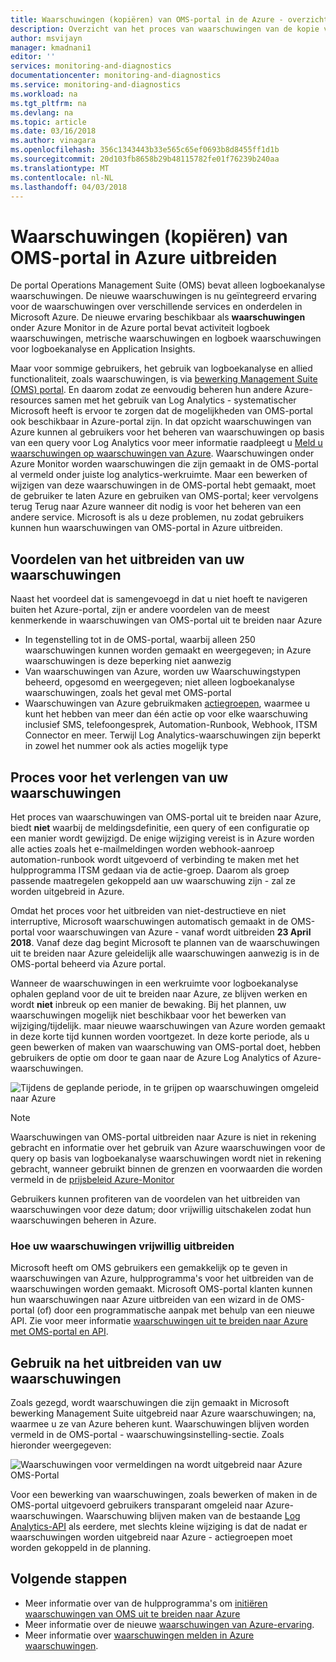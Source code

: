 ```yaml
---
title: Waarschuwingen (kopiëren) van OMS-portal in de Azure - overzicht uitbreiden | Microsoft Docs
description: Overzicht van het proces van waarschuwingen van de kopie van de OMS-portal in Azure, waarschuwingen, informatie over algemene vragen van klanten.
author: msvijayn
manager: kmadnani1
editor: ''
services: monitoring-and-diagnostics
documentationcenter: monitoring-and-diagnostics
ms.service: monitoring-and-diagnostics
ms.workload: na
ms.tgt_pltfrm: na
ms.devlang: na
ms.topic: article
ms.date: 03/16/2018
ms.author: vinagara
ms.openlocfilehash: 356c1343443b33e565c65ef0693b8d8455ff1d1b
ms.sourcegitcommit: 20d103fb8658b29b48115782fe01f76239b240aa
ms.translationtype: MT
ms.contentlocale: nl-NL
ms.lasthandoff: 04/03/2018
---
```

# <a name="extend-copy-alerts-from-oms-portal-into-azure"></a>Waarschuwingen (kopiëren) van OMS-portal in Azure uitbreiden
De portal Operations Management Suite (OMS) bevat alleen logboekanalyse waarschuwingen.  De nieuwe waarschuwingen is nu geïntegreerd ervaring voor de waarschuwingen over verschillende services en onderdelen in Microsoft Azure. De nieuwe ervaring beschikbaar als **waarschuwingen** onder Azure Monitor in de Azure portal bevat activiteit logboek waarschuwingen, metrische waarschuwingen en logboek waarschuwingen voor logboekanalyse en Application Insights. 


Maar voor sommige gebruikers, het gebruik van logboekanalyse en allied functionaliteit, zoals waarschuwingen, is via [bewerking Management Suite (OMS) portal](../operations-management-suite/operations-management-suite-overview.md). En daarom zodat ze eenvoudig beheren hun andere Azure-resources samen met het gebruik van Log Analytics - systematischer Microsoft heeft is ervoor te zorgen dat de mogelijkheden van OMS-portal ook beschikbaar in Azure-portal zijn. In dat opzicht waarschuwingen van Azure kunnen al gebruikers voor het beheren van waarschuwingen op basis van een query voor Log Analytics voor meer informatie raadpleegt u [Meld u waarschuwingen op waarschuwingen van Azure](monitor-alerts-unified-log.md). Waarschuwingen onder Azure Monitor worden waarschuwingen die zijn gemaakt in de OMS-portal al vermeld onder juiste log analytics-werkruimte. Maar een bewerken of wijzigen van deze waarschuwingen in de OMS-portal hebt gemaakt, moet de gebruiker te laten Azure en gebruiken van OMS-portal; keer vervolgens terug Terug naar Azure wanneer dit nodig is voor het beheren van een andere service. Microsoft is als u deze problemen, nu zodat gebruikers kunnen hun waarschuwingen van OMS-portal in Azure uitbreiden.

## <a name="benefits-of-extending-your-alerts"></a>Voordelen van het uitbreiden van uw waarschuwingen
Naast het voordeel dat is samengevoegd in dat u niet hoeft te navigeren buiten het Azure-portal, zijn er andere voordelen van de meest kenmerkende in waarschuwingen van OMS-portal uit te breiden naar Azure

- In tegenstelling tot in de OMS-portal, waarbij alleen 250 waarschuwingen kunnen worden gemaakt en weergegeven; in Azure waarschuwingen is deze beperking niet aanwezig
- Van waarschuwingen van Azure, worden uw Waarschuwingstypen beheerd, opgesomd en weergegeven; niet alleen logboekanalyse waarschuwingen, zoals het geval met OMS-portal
- Waarschuwingen van Azure gebruikmaken [actiegroepen](monitoring-action-groups.md), waarmee u kunt het hebben van meer dan één actie op voor elke waarschuwing inclusief SMS, telefoongesprek, Automation-Runbook, Webhook, ITSM Connector en meer. Terwijl Log Analytics-waarschuwingen zijn beperkt in zowel het nummer ook als acties mogelijk type

## <a name="process-of-extending-your-alerts"></a>Proces voor het verlengen van uw waarschuwingen
Het proces van waarschuwingen van OMS-portal uit te breiden naar Azure, biedt **niet** waarbij de meldingsdefinitie, een query of een configuratie op een manier wordt gewijzigd. De enige wijziging vereist is in Azure worden alle acties zoals het e-mailmeldingen worden webhook-aanroep automation-runbook wordt uitgevoerd of verbinding te maken met het hulpprogramma ITSM gedaan via de actie-groep. Daarom als groep passende maatregelen gekoppeld aan uw waarschuwing zijn - zal ze worden uitgebreid in Azure.

Omdat het proces voor het uitbreiden van niet-destructieve en niet interruptive, Microsoft waarschuwingen automatisch gemaakt in de OMS-portal voor waarschuwingen van Azure - vanaf wordt uitbreiden **23 April 2018**. Vanaf deze dag begint Microsoft te plannen van de waarschuwingen uit te breiden naar Azure geleidelijk alle waarschuwingen aanwezig is in de OMS-portal beheerd via Azure portal. 

Wanneer de waarschuwingen in een werkruimte voor logboekanalyse ophalen gepland voor de uit te breiden naar Azure, ze blijven werken en wordt **niet** inbreuk op een manier de bewaking. Bij het plannen, uw waarschuwingen mogelijk niet beschikbaar voor het bewerken van wijziging/tijdelijk. maar nieuwe waarschuwingen van Azure worden gemaakt in deze korte tijd kunnen worden voortgezet. In deze korte periode, als u geen bewerken of maken van waarschuwing van OMS-portal doet, hebben gebruikers de optie om door te gaan naar de Azure Log Analytics of Azure-waarschuwingen.

 ![Tijdens de geplande periode, in te grijpen op waarschuwingen omgeleid naar Azure](./media/monitor-alerts-extend/ScheduledDirection.png)

> [!NOTE]
> Waarschuwingen van OMS-portal uitbreiden naar Azure is niet in rekening gebracht en informatie over het gebruik van Azure waarschuwingen voor de query op basis van logboekanalyse waarschuwingen wordt niet in rekening gebracht, wanneer gebruikt binnen de grenzen en voorwaarden die worden vermeld in de [prijsbeleid Azure-Monitor](https://azure.microsoft.com/en-us/pricing/details/monitor/)  

Gebruikers kunnen profiteren van de voordelen van het uitbreiden van waarschuwingen voor deze datum; door vrijwillig uitschakelen zodat hun waarschuwingen beheren in Azure.

### <a name="how-to-voluntarily-extending-your-alerts"></a>Hoe uw waarschuwingen vrijwillig uitbreiden
Microsoft heeft om OMS gebruikers een gemakkelijk op te geven in waarschuwingen van Azure, hulpprogramma's voor het uitbreiden van de waarschuwingen worden gemaakt. Microsoft OMS-portal klanten kunnen hun waarschuwingen naar Azure uitbreiden van een wizard in de OMS-portal (of) door een programmatische aanpak met behulp van een nieuwe API. Zie voor meer informatie [waarschuwingen uit te breiden naar Azure met OMS-portal en API](monitoring-alerts-extend-tool.md).


## <a name="usage-after-extending-your-alerts"></a>Gebruik na het uitbreiden van uw waarschuwingen
Zoals gezegd, wordt waarschuwingen die zijn gemaakt in Microsoft bewerking Management Suite uitgebreid naar Azure waarschuwingen; na, waarmee u ze van Azure beheren kunt. Waarschuwingen blijven worden vermeld in de OMS-portal - waarschuwingsinstelling-sectie. Zoals hieronder weergegeven:

 ![Waarschuwingen voor vermeldingen na wordt uitgebreid naar Azure OMS-Portal](./media/monitor-alerts-extend/PostExtendList.png)

Voor een bewerking van waarschuwingen, zoals bewerken of maken in de OMS-portal uitgevoerd gebruikers transparant omgeleid naar Azure-waarschuwingen. Waarschuwing blijven maken van de bestaande [Log Analytics-API](../log-analytics/log-analytics-api-alerts.md) als eerdere, met slechts kleine wijziging is dat de nadat er waarschuwingen worden uitgebreid naar Azure - actiegroepen moet worden gekoppeld in de planning.

## <a name="next-steps"></a>Volgende stappen

* Meer informatie over van de hulpprogramma's om [initiëren waarschuwingen van OMS uit te breiden naar Azure](monitoring-alerts-extend-tool.md)
* Meer informatie over de nieuwe [waarschuwingen van Azure-ervaring](monitoring-overview-unified-alerts.md).
* Meer informatie over [waarschuwingen melden in Azure waarschuwingen](monitor-alerts-unified-log.md).
